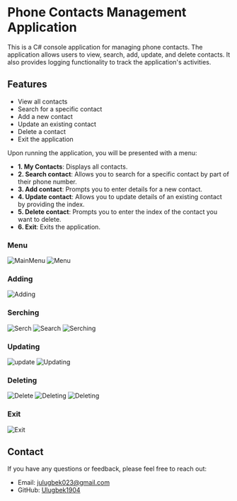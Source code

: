 # Phone Contacts Management Application

This is a C# console application for managing phone contacts. The application allows users to view, search, add, update, and delete contacts. It also provides logging functionality to track the application's activities.

## Features

- View all contacts
- Search for a specific contact
- Add a new contact
- Update an existing contact
- Delete a contact
- Exit the application

Upon running the application, you will be presented with a menu:


- **1. My Contacts**: Displays all contacts.
- **2. Search contact**: Allows you to search for a specific contact by part of their phone number.
- **3. Add contact**: Prompts you to enter details for a new contact.
- **4. Update contact**: Allows you to update details of an existing contact by providing the index.
- **5. Delete contact**: Prompts you to enter the index of the contact you want to delete.
- **6. Exit**: Exits the application.

### Menu
![MainMenu](https://github.com/Ulugbek1904/PhoneContacts/blob/master/PhoneContacts/Pictures/MainMenu.png?raw=true)
![Menu](https://github.com/Ulugbek1904/PhoneContacts/blob/master/PhoneContacts/Pictures/Menu.png)

### Adding
![Adding](https://github.com/Ulugbek1904/PhoneContacts/blob/master/PhoneContacts/Pictures/Add.png)

### Serching
![Serch](https://github.com/Ulugbek1904/PhoneContacts/blob/master/PhoneContacts/Pictures/search1.png?raw=true)
![Search](https://github.com/Ulugbek1904/PhoneContacts/blob/master/PhoneContacts/Pictures/Search2.png?raw=true)
![Serching](https://github.com/Ulugbek1904/PhoneContacts/blob/master/PhoneContacts/Pictures/Search.png)

### Updating
![update](https://github.com/Ulugbek1904/PhoneContacts/blob/master/PhoneContacts/Pictures/edit1.png?raw=true)
![Updating](https://github.com/Ulugbek1904/PhoneContacts/blob/master/PhoneContacts/Pictures/Update.png)

### Deleting
![Delete](https://github.com/Ulugbek1904/PhoneContacts/blob/master/PhoneContacts/Pictures/Delete2.png?raw=true)
![Deleting](https://github.com/Ulugbek1904/PhoneContacts/blob/master/PhoneContacts/Pictures/delete.png)
![Deleting](https://github.com/Ulugbek1904/PhoneContacts/blob/master/PhoneContacts/Pictures/Delete2.png)

### Exit
![Exit](https://github.com/Ulugbek1904/PhoneContacts/blob/master/PhoneContacts/Pictures/Exit.png)

## Contact

If you have any questions or feedback, please feel free to reach out:

- Email: julugbek023@gmail.com
- GitHub: [Ulugbek1904](https://github.com/Ulugbek1904)
